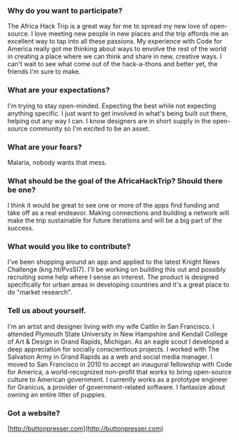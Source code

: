 ### Why do you want to participate?

The Africa Hack Trip is a great way for me to spread my new love of open-source. I love meeting new people in new places and the trip affords me an excellent way to tap into all these passions. My experience with Code for America really got me thinking about ways to envolve the rest of the world in creating a place where we can think and share in new, creative ways. I can't wait to see what come out of the hack-a-thons and better yet, the friends I'm sure to make.

### What are your expectations?

I'm trying to stay open-minded. Expecting the best while not expecting anything specific. I just want to get involved in what's being built out there, helping out any way I can. I know designers are in short supply in the open-source community so I'm excited to be an asset.

### What are your fears?

Malaria, nobody wants that mess.

### What should be the goal of the AfricaHackTrip? Should there be one?

I think it would be great to see one or more of the apps find funding and take off as a real endeavor. Making connections and building a network will make the trip sustainable for future iterations and will be a big part of the success.

### What would you like to contribute?

I've been shopping around an app and applied to the latest Knight News Challenge (kng.ht/PvsSI7). I'll be working on building this out and possibly recruiting some help where I sense an interest. The product is designed specifically for urban areas in developing countries and it's a great place to do "market research".
 
### Tell us about yourself.

I'm an artist and designer living with my wife Caitlin in San Francisco. I attended Plymouth State University in New Hampshire and Kendall College of Art & Design in Grand Rapids, Michigan. As an eagle scout I developed a deep appreciation for socially conscientious projects. I worked with The Salvation Army in Grand Rapids as a web and social media manager. I moved to San Francisco in 2010 to accept an inaugural fellowship with Code for America, a world-recognized non-profit that works to bring open-source culture to American government. I currently works as a prototype engineer for Granicus, a provider of government-related software. I fantasize about owning an entire litter of puppies.

### Got a website?

[http://buttonpresser.com](http://buttonpresser.com)